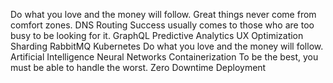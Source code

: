 Do what you love and the money will follow. Great things never come from comfort zones. DNS Routing Success usually comes to those who are too busy to be looking for it. GraphQL Predictive Analytics
UX Optimization Sharding RabbitMQ Kubernetes Do what you love and the money will follow. Artificial Intelligence Neural Networks Containerization To be the best, you must be able to handle the worst. Zero Downtime Deployment
